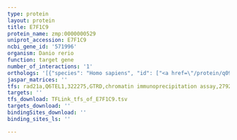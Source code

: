 ```yaml
---
type: protein
layout: protein
title: E7F1C9
protein_name: zmp:0000000529
uniprot_accession: E7F1C9
ncbi_gene_id: '571996'
organism: Danio rerio
function: target gene
number_of_interactions: '1'
orthologs: '[{"species": "Homo sapiens", "id": ["<a href=\"/protein/q09019\">Q09019</a>"]}, {"species": "Mus musculus", "id": ["<a href=\"/protein/q08274\">Q08274</a>"]}, {"species": "Rattus norvegicus", "id": ["<a href=\"/protein/f1m3d2\">F1M3D2</a>"]}, {"species": "Caenorhabditis elegans", "id": ["<a href=\"/protein/d9n129\">D9N129</a>"]}]'
jaspar_matrices: ''
tfs: rad21a,Q6TEL1,322275,GTRD,chromatin immunoprecipitation assay,27924024%5Buid%5D,No
targets: ''
tfs_download: TFLink_tfs_of_E7F1C9.tsv
targets_download: ''
bindingSites_download: ''
binding_sites_ls: ''

---
```

